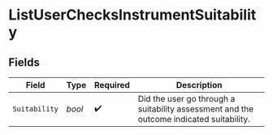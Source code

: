 # ListUserChecksInstrumentSuitability


## Fields

| Field                                                                                   | Type                                                                                    | Required                                                                                | Description                                                                             |
| --------------------------------------------------------------------------------------- | --------------------------------------------------------------------------------------- | --------------------------------------------------------------------------------------- | --------------------------------------------------------------------------------------- |
| `Suitability`                                                                           | *bool*                                                                                  | :heavy_check_mark:                                                                      | Did the user go through a suitability assessment and the outcome indicated suitability. |